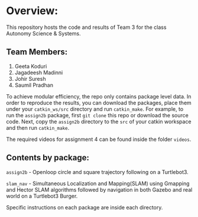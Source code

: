 # Overview:
This repository hosts the code and results of Team 3 for the class Autonomy Science & Systems.
## Team Members:
1. Geeta Koduri
2. Jagadeesh Madinni
3. Johir Suresh
4. Saumil Pradhan

To achieve modular efficiency, the repo only contains package level data. In order to reproduce the results, you can download the packages, place them under your ```catkin_ws/src``` directory and run ```catkin_make```. For example, to run the ```assign2b``` package, first ```git clone``` this repo or download the source code. Next, copy the ```assign2b``` directory to the ```src``` of your catkin workspace and then run ```catkin_make```.

The required videos for assignment 4 can be found inside the folder ```videos```.

## Contents by package:
```assign2b``` - Openloop circle and square trajectory following on a Turtlebot3.

```slam_nav``` - Simultaneous Localization and Mapping(SLAM) using Gmapping and Hector SLAM algorithms followed by navigation in both Gazebo and real world on a Turtlebot3 Burger.

Specific instructions on each package are inside each directory.
